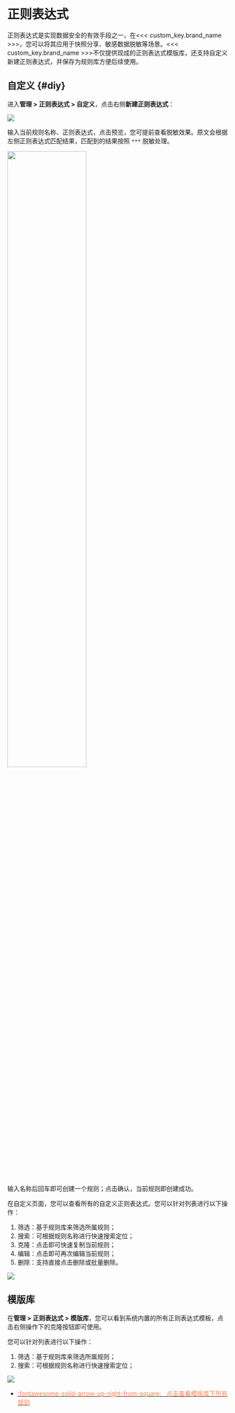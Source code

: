 # 正则表达式

正则表达式是实现数据安全的有效手段之一，在<<< custom_key.brand_name >>>，您可以将其应用于快照分享、敏感数据脱敏等场景。<<< custom_key.brand_name >>>不仅提供现成的正则表达式模版库，还支持自定义新建正则表达式，并保存为规则库方便后续使用。

## 自定义 {#diy}

进入**管理 > 正则表达式 > 自定义**，点击右侧**新建正则表达式**：

![](img/regrex.png)

输入当前规则名称、正则表达式，点击预览，您可提前查看脱敏效果。原文会根据左侧正则表达式匹配结果，匹配到的结果按照 `***` 脱敏处理。

<img src="../img/regrex-3.png" width="60%" >

输入名称后回车即可创建一个规则；点击确认，当前规则即创建成功。

在自定义页面，您可以查看所有的自定义正则表达式。您可以针对列表进行以下操作：

1. 筛选：基于规则库来筛选所属规则；
2. 搜索：可根据规则名称进行快速搜索定位；
3. 克隆：点击即可快速复制当前规则；
4. 编辑：点击即可再次编辑当前规则；
5. 删除：支持直接点击删除或批量删除。

![](img/regrex-1.png)


## 模版库

在**管理 > 正则表达式 > 模版库**，您可以看到系统内置的所有正则表达式模板，点击右侧操作下的克隆按钮即可使用。

您可以针对列表进行以下操作：

1. 筛选：基于规则库来筛选所属规则；
2. 搜索：可根据规则名称进行快速搜索定位；

![](img/regrex-2.png)

<div class="grid cards" markdown>

- [<font color="coral"> :fontawesome-solid-arrow-up-right-from-square: &nbsp; 点击查看模版库下所有规则</font>](./regex-template.md)


</div>